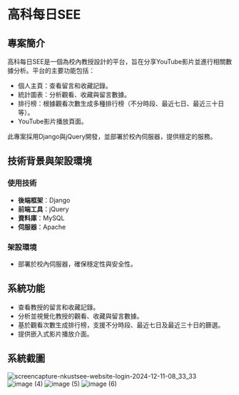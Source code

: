 # 高科每日SEE

## 專案簡介

高科每日SEE是一個為校內教授設計的平台，旨在分享YouTube影片並進行相關數據分析。平台的主要功能包括：

- 個人主頁：查看留言和收藏記錄。
- 統計圖表：分析觀看、收藏與留言數據。
- 排行榜：根據觀看次數生成多種排行榜（不分時段、最近七日、最近三十日等）。
- YouTube影片播放頁面。

此專案採用Django與jQuery開發，並部署於校內伺服器，提供穩定的服務。


## 技術背景與架設環境

### 使用技術
- **後端框架**：Django
- **前端工具**：jQuery
- **資料庫**：MySQL
- **伺服器**：Apache

### 架設環境
- 部署於校內伺服器，確保穩定性與安全性。

## 系統功能

- 查看教授的留言和收藏記錄。
- 分析並視覺化教授的觀看、收藏與留言數據。
- 基於觀看次數生成排行榜，支援不分時段、最近七日及最近三十日的篩選。
- 提供嵌入式影片播放介面。

## 系統截圖
![screencapture-nkustsee-website-login-2024-12-11-08_33_33](https://github.com/user-attachments/assets/8a5aeade-f59e-4647-a0e7-9947c7050b71)
![image (4)](https://github.com/user-attachments/assets/bbd24dbb-e78a-4f01-8ce8-c77334cfcf47)
![image (5)](https://github.com/user-attachments/assets/6013adc8-d4c2-4c4c-a74b-43ab6d0bf37d)
![image (6)](https://github.com/user-attachments/assets/ff860db1-3e88-4215-951c-ec3f6dd25d84)



